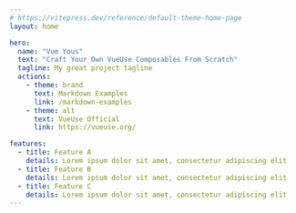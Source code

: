 ```yaml
---
# https://vitepress.dev/reference/default-theme-home-page
layout: home

hero:
  name: "Vue Yous"
  text: "Craft Your Own VueUse Composables From Scratch"
  tagline: My great project tagline
  actions:
    - theme: brand
      text: Markdown Examples
      link: /markdown-examples
    - theme: alt
      text: VueUse Official
      link: https://vueuse.org/

features:
  - title: Feature A
    details: Lorem ipsum dolor sit amet, consectetur adipiscing elit
  - title: Feature B
    details: Lorem ipsum dolor sit amet, consectetur adipiscing elit
  - title: Feature C
    details: Lorem ipsum dolor sit amet, consectetur adipiscing elit
---
```


